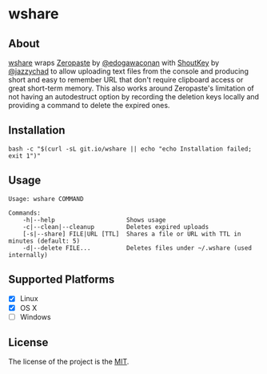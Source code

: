 # wshare

## About

[wshare](https://github.com/nikolay/wshare) wraps [Zeropaste](http://0paste.com) by [@edogawaconan](https://github.com/edogawaconan) with [ShoutKey](http://shoutkey.com/) by [@jazzychad](https://github.com/jazzychad) to allow uploading text files from the console and producing short and easy to remember URL that don't require clipboard access or great short-term memory. This also works around Zeropaste's limitation of not having an autodestruct option by recording the deletion keys locally and providing a command to delete the expired ones.

## Installation

    bash -c "$(curl -sL git.io/wshare || echo "echo Installation failed; exit 1")"

## Usage

    Usage: wshare COMMAND

    Commands:
        -h|--help                    Shows usage
        -c|--clean|--cleanup         Deletes expired uploads
        [-s|--share] FILE|URL [TTL]  Shares a file or URL with TTL in minutes (default: 5)
        -d|--delete	FILE...          Deletes files under ~/.wshare (used internally)

## Supported Platforms

- [x] Linux
- [x] OS X
- [ ] Windows

## License

The license of the project is the [MIT](https://github.com/nikolay/wshare/blob/master/LICENSE).